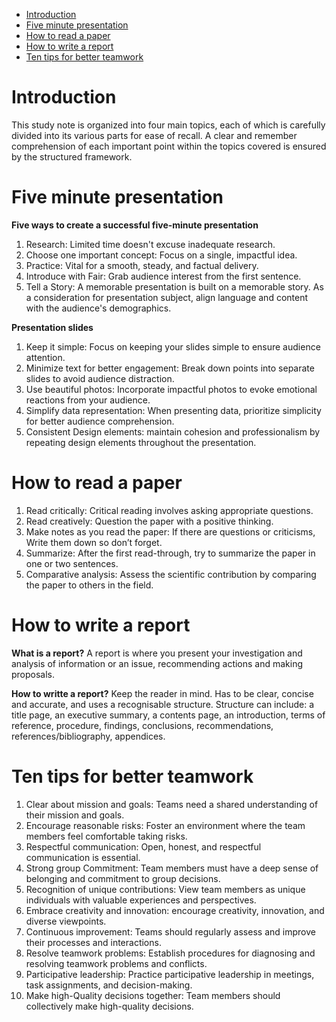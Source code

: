 - [Introduction](#Introduction)
- [Five minute presentation](#Five-minute-presentation)
- [How to read a paper](#how-to-read-a-paper)
- [How to write a report](#how-to-write-a-report)
- [Ten tips for better teamwork](#Ten-tips-for-better-teamwork)


# Introduction

This study note is organized into four main topics, each of which is carefully divided into its various parts for ease of recall. A clear and remember comprehension of each important point within the topics covered is ensured by the structured framework.


# Five minute presentation

**Five ways to create a successful five-minute presentation**
1. Research: Limited time doesn't excuse inadequate research.
2. Choose one important concept: Focus on a single, impactful idea.
3. Practice: Vital for a smooth, steady, and factual delivery.
4. Introduce with Fair: Grab audience interest from the first sentence.
5. Tell a Story:  A memorable presentation is built on a memorable story.
As a consideration for presentation subject, align language and content with the audience's demographics.

**Presentation slides**
1. Keep it simple: Focus on keeping your slides simple to ensure audience attention.
2. Minimize text for better engagement: Break down points into separate slides to avoid audience distraction.
3. Use beautiful photos: Incorporate impactful photos to evoke emotional reactions from your audience.
4. Simplify data representation: When presenting data, prioritize simplicity for better audience comprehension.
5. Consistent Design elements: maintain cohesion and professionalism by repeating design elements throughout the presentation.
   
# How to read a paper

1. Read critically:  Critical reading involves asking appropriate questions.
2. Read creatively: Question the paper with a positive thinking.
3. Make notes as you read the paper: If there are questions or criticisms, Write them down so don’t forget.
4. Summarize: After the first read-through, try to summarize the paper in one or two sentences.
5. Comparative analysis: Assess the scientific contribution by comparing the paper to others in the field.


# How to write a report

**What is a report?**
A report is where you present your investigation and analysis of information or an issue, recommending actions and making proposals.

**How to writte a report?**
Keep the reader in mind. Has to be clear, concise and accurate, and uses a recognisable structure. 
Structure can include: a title page, an executive summary, a contents page, an introduction, terms of reference, procedure, findings, conclusions, recommendations, references/bibliography, appendices. 


# Ten tips for better teamwork

1. Clear about mission and goals: Teams need a shared understanding of their mission and goals.
2. Encourage reasonable risks: Foster an environment where the team members feel comfortable taking risks.
3. Respectful communication: Open, honest, and respectful communication is essential.
4. Strong group Commitment: Team members must have a deep sense of belonging and commitment to group decisions.
5. Recognition of unique contributions: View team members as unique individuals with valuable experiences and perspectives.
6. Embrace creativity and innovation: encourage creativity, innovation, and diverse viewpoints.
7. Continuous improvement: Teams should regularly assess and improve their processes and interactions. 
8. Resolve teamwork problems: Establish procedures for diagnosing and resolving teamwork problems and conflicts.
9. Participative leadership: Practice participative leadership in meetings, task assignments, and decision-making.
10. Make high-Quality decisions together: Team members should collectively make high-quality decisions.
